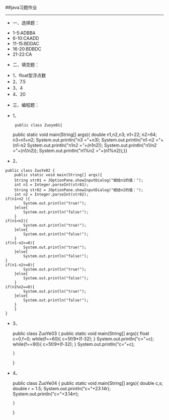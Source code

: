 ##java习题作业
***
+ 一、选择题：
 - 1-5:ADBBA
 - 6-10:CAADD
 - 11-15:BDDAC
 - 16-20:BDBDC
 - 21-22:CA
+ 二、填空题：
 -  1、float型浮点数
 -  2、7.5
 -  3、4
 -  4、20
+ 三、编程题：
 -  1、
 
 
 
   
   
         public class Zuoye01{
	public static void main(String[] args){
	 double n1,n2,n3;
	 n1=22;
	 n2=64;
	 n3=n1+n2;
	 System.out.println("n3 ="+n3);
	 System.out.println("n1-n2 ="+(n1-n2
	 System.out.println("n1*n2 ="+(n1*n2));
	 System.out.println("n1/n2 ="+(n1/n2));
	 System.out.println("n1%n2 ="+(n1%n2));}}
   -  2、
 
 
 
    public class ZuoYe02 {
		public static void main(String[] args){
		String str01 = JOptionPane.showInputDialog("赋给n1的值：");
		int n1 = Integer.parseInt(str01);
		String str02 = JOptionPane.showInputDialog("赋给n2的值：");
		int n2 = Integer.parseInt(str02);
	if(n1>n2 ){
			System.out.println("true!");
		}else{
			System.out.println("false!");
		}
	if(n1<n2){
			System.out.println("true!");
		}else{
			System.out.println("false!");
		}
	if(n1-n2>=0){
			System.out.println("true!");
		}else{
			System.out.println("false!");
	}
	if(n1-n2<=0){
			System.out.println("true!");
		}else{
			System.out.println("false!");
		}
	if(n1%n2==0){
			System.out.println("true!");
		}else{
			System.out.println("false!");	
		}
		}
    }
 -  3、
 
 
    public class ZuoYe03 {
		public static void main(String[] args){
		float c=0,f=0;
		while(f==60){
			c=5f/9*(f-32);
		}
		System.out.println("c="+c);
		while(f==90){
			c=5f/9*(f-32);
		}
		System.out.println("c="+c);
	
		}
	}
 -  4、
 
 
 
    public class ZuoYe04 {
	public static void main(String[] args){
		double c,s;
		double r = 1.5;
		System.out.println("c="+2*3.14*r);
		System.out.println("c="+3.14*r*r);
			
		}
	}





